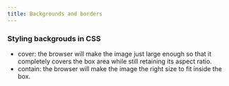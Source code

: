 ```yaml
---
title: Backgrounds and borders
---
```


### Styling backgrouds in CSS

- cover: the browser will make the image just large enough so that it completely
  covers the box area while still retaining its aspect ratio.
- contain: the browser will make the image the right size to fit inside the box.

